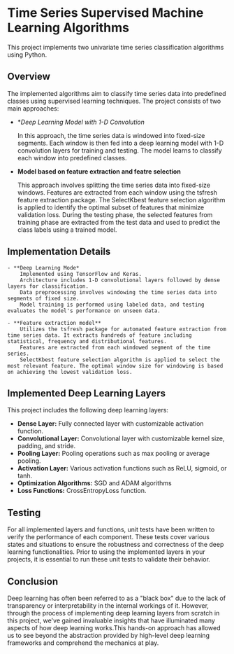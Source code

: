 # Time Series Supervised Machine Learning Algorithms

This project implements two univariate time series classification algorithms using Python.

## Overview

The implemented algorithms aim to classify time series data into predefined classes using supervised learning techniques. The project consists of two main approaches:

- **Deep Learning Model with 1-D Convolution*

  In this approach, the time series data is windowed into fixed-size segments.
  Each window is then fed into a deep learning model with 1-D convolution layers for training and testing.
  The model learns to classify each window into predefined classes.
  
- **Model based on feature extraction and featre selection**
  
  This approach involves splitting the time series data into fixed-size windows.
  Features are extracted from each window using the tsfresh feature extraction package.
  The SelectKbest feature selection algorithm is applied to identify the optimal subset of features that minimize validation loss.
  During the testing phase, the selected features from training phase are extracted from the test data and used to predict the class labels using a trained model.

## Implementation Details

    - **Deep Learning Mode*
        Implemented using TensorFlow and Keras.
        Architecture includes 1-D convolutional layers followed by dense layers for classification.
        Data preprocessing involves windowing the time series data into segments of fixed size.
        Model training is performed using labeled data, and testing evaluates the model's performance on unseen data.

    - **Feature extraction model**
        Utilizes the tsfresh package for automated feature extraction from time series data. It extracts hundreds of feature including statistical, frequency and distributional features.
        Features are extracted from each windowed segment of the time series.
        SelectKbest feature selection algorithm is applied to select the most relevant feature. The optimal window size for windowing is based on achieving the lowest validation loss.

## Implemented Deep Learning Layers
This project includes the following deep learning layers:
- **Dense Layer:** Fully connected layer with customizable activation function.
- **Convolutional Layer:** Convolutional layer with customizable kernel size, padding, and stride.
- **Pooling Layer:** Pooling operations such as max pooling or average pooling.
- **Activation Layer:** Various activation functions such as ReLU, sigmoid, or tanh.
- **Optimization Algorithms:** SGD and ADAM algorithms
- **Loss Functions:** CrossEntropyLoss function.

## Testing
For all implemented layers and functions, unit tests have been written to verify the performance of each component. These tests cover various states and situations to ensure the robustness and correctness of the deep learning functionalities. Prior to using the implemented layers in your projects, it is essential to run these unit tests to validate their behavior.

## Conclusion
Deep learning has often been referred to as a "black box" due to the lack of transparency or interpretability in the internal workings of it. However, through the process of implementing deep learning layers from scratch in this project, we've gained invaluable insights that have illuminated many aspects of how deep learning works.This hands-on approach has allowed us to see beyond the abstraction provided by high-level deep learning frameworks and comprehend the mechanics at play.

